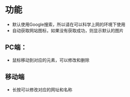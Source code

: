 # 功能
- 默认使用Google搜索，所以请在可以科学上网的环境下使用
- 自动获取网站图标，如果没有获取成功，则显示默认的图片
## PC端：
- 鼠标移动到对应的元素，可以修改和删除
## 移动端
- 长按可以修改对应的网址和名称